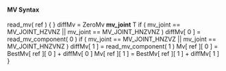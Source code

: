#### MV Syntax

<div class="syntax">
read_mv( ref ) {
}
    diffMv = ZeroMv
    <b>mv_joint</b>                                                          T
    if ( mv_joint == MV_JOINT_HZVNZ || mv_joint == MV_JOINT_HNZVNZ )
        diffMv[ 0 ] = read_mv_component( 0 )
    if ( mv_joint == MV_JOINT_HNZVZ || mv_joint == MV_JOINT_HNZVNZ )
        diffMv[ 1 ] = read_mv_component( 1 )
    Mv[ ref ][ 0 ] = BestMv[ ref ][ 0 ] + diffMv[ 0 ]
    Mv[ ref ][ 1 ] = BestMv[ ref ][ 1 ] + diffMv[ 1 ]
}
</div>
